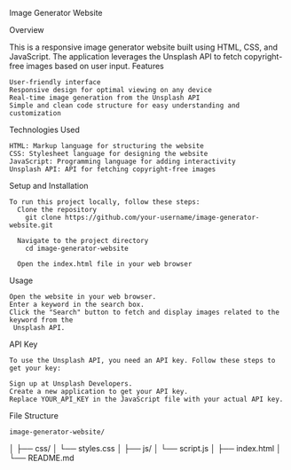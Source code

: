 Image Generator Website

Overview

This is a responsive image generator website built using HTML, CSS, and JavaScript. The application leverages the Unsplash API to fetch copyright-free images based on user input.
Features

    User-friendly interface
    Responsive design for optimal viewing on any device
    Real-time image generation from the Unsplash API
    Simple and clean code structure for easy understanding and customization

Technologies Used

    HTML: Markup language for structuring the website
    CSS: Stylesheet language for designing the website
    JavaScript: Programming language for adding interactivity
    Unsplash API: API for fetching copyright-free images

Setup and Installation

    To run this project locally, follow these steps:
      Clone the repository
        git clone https://github.com/your-username/image-generator-website.git
        
      Navigate to the project directory
        cd image-generator-website

      Open the index.html file in your web browser

Usage

    Open the website in your web browser.
    Enter a keyword in the search box.
    Click the "Search" button to fetch and display images related to the keyword from the 
     Unsplash API.

API Key

    To use the Unsplash API, you need an API key. Follow these steps to get your key:

    Sign up at Unsplash Developers.
    Create a new application to get your API key.
    Replace YOUR_API_KEY in the JavaScript file with your actual API key.

File Structure

    image-generator-website/
│
├── css/
│   └── styles.css
│
├── js/
│   └── script.js
│
├── index.html
│
└── README.md


